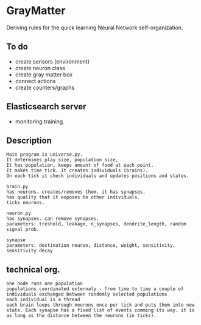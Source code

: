 # GrayMatter
Deriving rules for the quick learning Neural Network self-organization.

## To do

* create sensors (environment)
* create neuron class
* create gray matter box
* connect actions
* create counters/graphs

## Elasticsearch server
* monitoring training.

## Description
    Main program is universe.py. 
    It determines play size, population size, 
    It has population, keeps amount of food at each point.
    It makes time tick. It creates individuals (brains).
    On each tick it check individuals and updates positions and states. 

    brain.py
    has neurons. creates/removes them. it has synapses. 
    has quality that it exposes to other individuals.  
    ticks neurons.
    
    neuron.py
    has synapses. can remove synapses.
    parameters: treshold, leakage, n_synapses, dendrite_length, random signal prob. 

    synapse
    parameters: destination neuron, distance, weight, sensitivity, sensitivity decay

## technical org.
    one node runs one population
    populations coordinated externaly - from time to time a couple of individuals exchanged between randomly selected populations
    each individual is a thread
    each brain loops through neurons once per tick and puts them into new state. Each synapse has a fixed list of events comming its way. it is as long as the distance between the neurons (in ticks).

